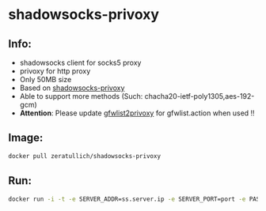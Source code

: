 # shadowsocks-privoxy

## Info:

+ shadowsocks client for socks5 proxy
+ privoxy for http proxy
+ Only 50MB size
+ Based on [shadowsocks-privoxy](https://github.com/bluebu/shadowsocks-privoxy)
+ Able to support more methods (Such: chacha20-ietf-poly1305,aes-192-gcm)
+ **Attention**: Please update [gfwlist2privoxy](https://github.com/zfl9/gfwlist2privoxy) for gfwlist.action when used !!

## Image:

~~~bash
docker pull zeratullich/shadowsocks-privoxy
~~~


## Run:

~~~bash
docker run -i -t -e SERVER_ADDR=ss.server.ip -e SERVER_PORT=port -e PASSWORD=123456 -e METHOD=chacha20-ietf-poly1305 zeratullich/shadowsocks-privoxy
~~~
